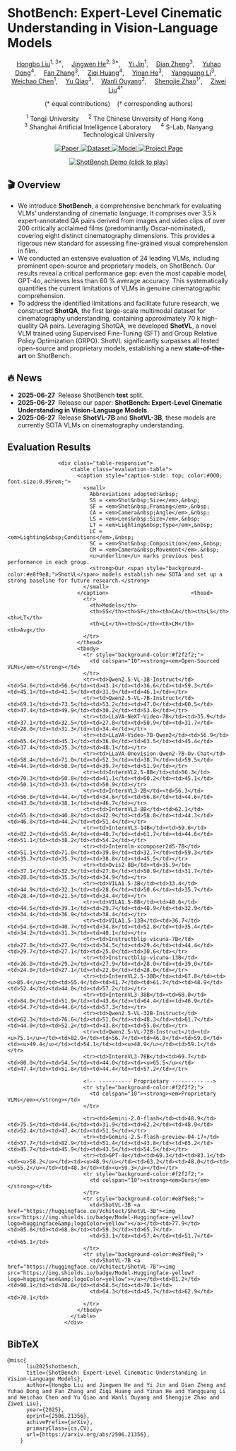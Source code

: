 # ShotBench: Expert-Level Cinematic Understanding in Vision-Language Models

<p align="center">
    <a href='https://github.com/Alexios-hub' target='_blank'>Hongbo Liu</a><sup>1, 3*</sup>,&emsp;
    <a href='https://github.com/hejingwenhejingwen' target='_blank'>Jingwen He</a><sup>2, 3*</sup>,&emsp;
    <a href='https://github.com/MQN-80' target='_blank'>Yi Jin</a><sup>1</sup>,&emsp;
    <a href='https://zhengdian1.github.io/' target='_blank'>Dian Zheng</a><sup>3</sup>,&emsp;
    <a href='https://scholar.google.com/citations?hl=zh-CN&user=kMui170AAAAJ' target='_blank'>Yuhao Dong</a><sup>4</sup>,&emsp;
    <a href='https://github.com/zhangfan-p' target='_blank'>Fan Zhang</a><sup>3</sup>,&emsp;
    <a href='https://ziqihuangg.github.io/' target='_blank'>Ziqi Huang</a><sup>4</sup>,&emsp;
    <a href='https://scholar.google.com/citations?user=EgfF_CEAAAAJ&hl=en' target='_blank'>Yinan He</a><sup>3</sup>,&emsp;
    <a href='https://yg256li.github.io/' target='_blank'>Yangguang Li</a><sup>3</sup>,&emsp;
    <a href='https://dblp.org/pid/98/120-1.html' target='_blank'>Weichao Chen</a><sup>1</sup>,&emsp;
    <a href='https://mmlab.siat.ac.cn/yuqiao' target='_blank'>Yu Qiao</a><sup>3</sup>,&emsp;
    <a href='https://wlouyang.github.io/' target='_blank'>Wanli Ouyang</a><sup>2</sup>,&emsp;
    <a href='https://orcid.org/0000-0002-4301-394X' target='_blank'>Shengjie Zhao</a><sup>1&dagger;</sup>,&emsp;
    <a href='https://liuziwei7.github.io/' target='_blank'>Ziwei Liu</a><sup>4&dagger;</sup>&emsp;
</p>

<p align="center">
  (* equal contributions) &nbsp;&nbsp; († corresponding authors)
</p>

<p align="center">
  <sup>1</sup> Tongji University &emsp;
  <sup>2</sup> The Chinese University of Hong Kong &emsp;<br>
  <sup>3</sup> Shanghai Artificial Intelligence Laboratory &emsp;
  <sup>4</sup> S-Lab, Nanyang Technological University
</p>

<p align="center">
  <a href="https://arxiv.org/abs/2506.21356">
    <img src="https://img.shields.io/badge/Paper-arXiv%3A2506.21356-B31B1B?logo=arxiv" alt="Paper">
  </a>
  <a href="https://huggingface.co/datasets/Vchitect/ShotBench">
    <img src="https://img.shields.io/badge/Dataset-HuggingFace-orange?logo=huggingface" alt="Dataset">
  </a>
  <a href="https://huggingface.co/collections/Vchitect/shot-vl-685e541cdc5583148b36c12f">
    <img src="https://img.shields.io/badge/Model-ShotVL-green" alt="Model">
  </a>
  <a href="https://vchitect.github.io/ShotBench-project/">
    <img src="https://img.shields.io/badge/Project&nbsp;Page-Website-lightgrey?logo=googlechrome" alt="Project Page">
  </a>
</p>
<p align="center">
  <a href="https://www.youtube.com/watch?v=MJBJlJEsPFM">
    <img src="assets/shotbench_demo.gif" alt="ShotBench Demo (click to play)">
  </a>
</p>


## 🎬 Overview
- We introduce **ShotBench**, a comprehensive benchmark for evaluating VLMs’ understanding of cinematic language. It comprises over 3.5 k expert-annotated QA pairs derived from images and video clips of over 200 critically acclaimed films (predominantly Oscar-nominated), covering eight distinct cinematography dimensions. This provides a rigorous new standard for assessing fine-grained visual comprehension in film.
- We conducted an extensive evaluation of 24 leading VLMs, including prominent open-source and proprietary models, on ShotBench. Our results reveal a critical performance gap: even the most capable model, GPT-4o, achieves less than 60 % average accuracy. This systematically quantifies the current limitations of VLMs in genuine cinematographic comprehension.
- To address the identified limitations and facilitate future research, we constructed **ShotQA**, the first large-scale multimodal dataset for cinematography understanding, containing approximately 70 k high-quality QA pairs. Leveraging ShotQA, we developed **ShotVL**, a novel VLM trained using Supervised Fine-Tuning (SFT) and Group Relative Policy Optimization (GRPO). ShotVL significantly surpasses all tested open-source and proprietary models, establishing a new **state-of-the-art** on ShotBench.

## 🔥 News
- **2025-06-27** Release ShotBench **test** split.  
- **2025-06-27** Release our paper: **ShotBench: Expert-Level Cinematic Understanding in Vision-Language Models**.  
- **2025-06-27** Release **ShotVL-7B** and **ShotVL-3B**, these models are currently SOTA VLMs on cinematography understanding.

## Evaluation Results

                    <div class="table-responsive">
                        <table class="evaluation-table">
                          <caption style="caption-side: top; color:#000; font-size:0.95rem;">
                            <small>
                              Abbreviations adopted:&nbsp;
                              SS = <em>Shot&nbsp;Size</em>,&nbsp;
                              SF = <em>Shot&nbsp;Framing</em>,&nbsp;
                              CA = <em>Camera&nbsp;Angle</em>,&nbsp;
                              LS = <em>Lens&nbsp;Size</em>,&nbsp;
                              LT = <em>Lighting&nbsp;Type</em>,&nbsp;
                              LC = <em>Lighting&nbsp;Conditions</em>,&nbsp;
                              SC = <em>Shot&nbsp;Composition</em>,&nbsp;
                              CM = <em>Camera&nbsp;Movement</em>.&nbsp;
                              <u>underline</u> marks previous best performance in each group.  
                              <strong>Our <span style="background-color:#e8f9e8;">ShotVL</span> models establish new SOTA and set up a strong baseline for future research.</strong>
                            </small>
                          </caption>                          <thead>
                            <tr>
                              <th>Models</th>
                              <th>SS</th><th>SF</th><th>CA</th><th>LS</th><th>LT</th>
                              <th>LC</th><th>SC</th><th>CM</th><th>Avg</th>
                            </tr>
                          </thead>
                          <tbody>
                            <tr style="background-color:#f2f2f2;">
                              <td colspan="10"><strong><em>Open-Sourced VLMs</em></strong></td>
                            </tr>
                            <tr><td>Qwen2.5-VL-3B-Instruct</td><td>54.6</td><td>56.6</td><td>43.1</td><td>36.6</td><td>59.3</td><td>45.1</td><td>41.5</td><td>31.9</td><td>46.1</td></tr>
                            <tr><td>Qwen2.5-VL-7B-Instruct</td><td>69.1</td><td>73.5</td><td>53.2</td><td>47.0</td><td>60.5</td><td>47.4</td><td>49.9</td><td>30.2</td><td>53.8</td></tr>
                            <tr><td>LLaVA-NeXT-Video-7B</td><td>35.9</td><td>37.1</td><td>32.5</td><td>27.8</td><td>50.9</td><td>31.7</td><td>28.0</td><td>31.3</td><td>34.4</td></tr>
                            <tr><td>LLaVA-Video-7B-Qwen2</td><td>56.9</td><td>65.4</td><td>45.1</td><td>36.0</td><td>63.5</td><td>45.4</td><td>37.4</td><td>35.3</td><td>48.1</td></tr>
                            <tr><td>LLaVA-Onevision-Qwen2-7B-Ov-Chat</td><td>58.4</td><td>71.0</td><td>52.3</td><td>38.7</td><td>59.5</td><td>44.9</td><td>50.9</td><td>39.7</td><td>51.9</td></tr>
                            <tr><td>InternVL2.5-8B</td><td>56.3</td><td>70.3</td><td>50.8</td><td>41.1</td><td>60.2</td><td>45.1</td><td>50.1</td><td>33.6</td><td>50.9</td></tr>
                            <tr><td>InternVL3-2B</td><td>56.3</td><td>56.0</td><td>44.4</td><td>34.6</td><td>56.8</td><td>44.6</td><td>43.0</td><td>38.1</td><td>46.7</td></tr>
                            <tr><td>InternVL3-8B</td><td>62.1</td><td>65.8</td><td>46.8</td><td>42.9</td><td>58.0</td><td>44.3</td><td>46.8</td><td>44.2</td><td>51.4</td></tr>
                            <tr><td>InternVL3-14B</td><td>59.6</td><td>82.2</td><td>55.4</td><td>40.7</td><td>61.7</td><td>44.6</td><td>51.1</td><td>38.2</td><td>54.2</td></tr>
                            <tr><td>Internlm-xcomposer2d5-7B</td><td>51.1</td><td>71.0</td><td>39.8</td><td>32.7</td><td>59.3</td><td>35.7</td><td>35.7</td><td>38.8</td><td>45.5</td></tr>
                            <tr><td>Ovis2-8B</td><td>35.9</td><td>37.1</td><td>32.5</td><td>27.8</td><td>50.9</td><td>31.7</td><td>28.0</td><td>35.3</td><td>34.9</td></tr>
                            <tr><td>VILA1.5-3B</td><td>33.4</td><td>44.9</td><td>32.1</td><td>28.6</td><td>50.6</td><td>35.7</td><td>28.4</td><td>21.5</td><td>34.4</td></tr>
                            <tr><td>VILA1.5-8B</td><td>40.6</td><td>44.5</td><td>39.1</td><td>29.7</td><td>48.9</td><td>32.9</td><td>34.4</td><td>36.9</td><td>38.4</td></tr>
                            <tr><td>VILA1.5-13B</td><td>36.7</td><td>54.6</td><td>40.7</td><td>34.8</td><td>52.8</td><td>35.4</td><td>34.2</td><td>31.3</td><td>40.1</td></tr>
                            <tr><td>Instructblip-vicuna-7B</td><td>27.0</td><td>27.9</td><td>34.5</td><td>29.4</td><td>44.4</td><td>29.7</td><td>27.1</td><td>25.0</td><td>30.6</td></tr>
                            <tr><td>Instructblip-vicuna-13B</td><td>26.8</td><td>29.2</td><td>27.9</td><td>28.0</td><td>39.0</td><td>24.0</td><td>27.1</td><td>22.0</td><td>28.0</td></tr>
                            <tr><td>InternVL2.5-38B</td><td>67.8</td><td><u>85.4</u></td><td>55.4</td><td>41.7</td><td>61.7</td><td>48.9</td><td>52.4</td><td>44.0</td><td>57.2</td></tr>
                            <tr><td>InternVL3-38B</td><td>68.0</td><td>84.0</td><td>51.9</td><td>43.6</td><td>64.4</td><td>46.9</td><td>54.7</td><td>44.6</td><td>57.3</td></tr>
                            <tr><td>Qwen2.5-VL-32B-Instruct</td><td>62.3</td><td>76.6</td><td>51.0</td><td>48.3</td><td>61.7</td><td>44.0</td><td>52.2</td><td>43.8</td><td>55.0</td></tr>
                            <tr><td>Qwen2.5-VL-72B-Instruct</td><td><u>75.1</u></td><td>82.9</td><td>56.7</td><td>46.8</td><td>59.0</td><td><u>49.4</u></td><td>54.1</td><td><u>48.9</u></td><td>59.1</td></tr>
                            <tr><td>InternVL3-78B</td><td>69.7</td><td>80.0</td><td>54.5</td><td>44.0</td><td><u>65.5</u></td><td>47.4</td><td>51.8</td><td>44.4</td><td>57.2</td></tr>
                      
                            <!-- ---------- Proprietary ---------- -->
                            <tr style="background-color:#f2f2f2;">
                              <td colspan="10"><strong><em>Proprietary VLMs</em></strong></td>
                            </tr>
                      
                            <tr><td>Gemini-2.0-flash</td><td>48.9</td><td>75.5</td><td>44.6</td><td>31.9</td><td>62.2</td><td>48.9</td><td>52.4</td><td>47.4</td><td>51.5</td></tr>
                            <tr><td>Gemini-2.5-flash-preview-04-17</td><td>57.7</td><td>82.9</td><td>51.4</td><td>43.8</td><td>65.2</td><td>45.7</td><td>45.9</td><td>43.5</td><td>54.5</td></tr>
                            <tr><td>GPT-4o</td><td>69.3</td><td>83.1</td><td><u>58.2</u></td><td><u>48.9</u></td><td>63.2</td><td>48.0</td><td><u>55.2</u></td><td>48.3</td><td><u>59.3</u></td></tr>
                            <tr style="background-color:#f2f2f2;">
                              <td colspan="10"><strong><em>Ours</em></strong></td>
                            </tr>
                            <tr style="background-color:#e8f9e8;">
                              <td>ShotVL-3B <a href="https://huggingface.co/Vchitect/ShotVL-3B"><img src="https://img.shields.io/badge/Model-Huggingface-yellow?logo=huggingface&amp;logoColor=yellow"></a></td><td>77.9</td><td>85.6</td><td>68.8</td><td>59.3</td><td>65.7</td>
                              <td>53.1</td><td>57.4</td><td>51.7</td><td>65.1</td>
                            </tr>
                            <tr style="background-color:#e8f9e8;">
                              <td>ShotVL-7B <a href="https://huggingface.co/Vchitect/ShotVL-7B"><img src="https://img.shields.io/badge/Model-Huggingface-yellow?logo=huggingface&amp;logoColor=yellow"></a></td><td>81.2</td><td>90.1</td><td>78.0</td><td>68.5</td><td>70.1</td>
                              <td>64.3</td><td>45.7</td><td>62.9</td><td>70.1</td>
                            </tr>
                          </tbody>
                        </table>
                      </div>
## BibTeX

```
@misc{
      liu2025shotbench,
      title={ShotBench: Expert-Level Cinematic Understanding in Vision-Language Models}, 
      author={Hongbo Liu and Jingwen He and Yi Jin and Dian Zheng and Yuhao Dong and Fan Zhang and Ziqi Huang and Yinan He and Yangguang Li and Weichao Chen and Yu Qiao and Wanli Ouyang and Shengjie Zhao and Ziwei Liu},
      year={2025},
      eprint={2506.21356},
      achivePrefix={arXiv},
      primaryClass={cs.CV},
      url={https://arxiv.org/abs/2506.21356}, 
    }
```

